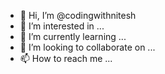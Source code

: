 - 👋 Hi, I’m @codingwithnitesh
- 👀 I’m interested in ...
- 🌱 I’m currently learning ...
- 💞️ I’m looking to collaborate on ...
- 📫 How to reach me ...

<!---
codingwithnitesh/codingwithnitesh is a ✨ special ✨ repository because its `README.md` (this file) appears on your GitHub profile.
You can click the Preview link to take a look at your changes.
--->
